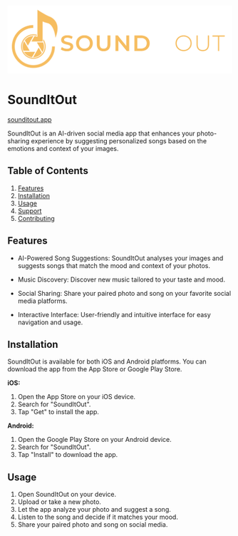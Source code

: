 ![Logo](/assets/appidentity/logo.png)

# SoundItOut

[sounditout.app](https://sounditout.app)

SoundItOut is an AI-driven social media app that enhances your photo-sharing experience by suggesting personalized songs based on the emotions and context of your images.

## Table of Contents

1. [Features](#Features)
2. [Installation](#Installation)
3. [Usage](#Usage)
4. [Support](#Support)
5. [Contributing](#Contributing)

## Features

* AI-Powered Song Suggestions: SoundItOut analyses your images and suggests songs that match the mood and context of your photos.

* Music Discovery: Discover new music tailored to your taste and mood.

* Social Sharing: Share your paired photo and song on your favorite social media platforms.

* Interactive Interface: User-friendly and intuitive interface for easy navigation and usage.

## Installation

SoundItOut is available for both iOS and Android platforms. You can download the app from the App Store or Google Play Store.

**iOS:**

1. Open the App Store on your iOS device.
2. Search for "SoundItOut".
3. Tap "Get" to install the app.

**Android:**

1. Open the Google Play Store on your Android device.
2. Search for "SoundItOut".
3. Tap "Install" to download the app.

## Usage

1. Open SoundItOut on your device.
2. Upload or take a new photo.
3. Let the app analyze your photo and suggest a song.
4. Listen to the song and decide if it matches your mood.
5. Share your paired photo and song on social media.